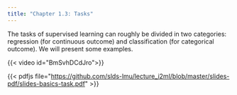 ```yaml
---
title: "Chapter 1.3: Tasks"
---
```

The tasks of supervised learning can roughly be divided in two categories: regression (for continuous outcome) and classification (for categorical outcome). We will present some examples.

<!--more-->
{{< video id="BmSvhDCdJro">}}

{{< pdfjs file="https://github.com/slds-lmu/lecture_i2ml/blob/master/slides-pdf/slides-basics-task.pdf" >}}
